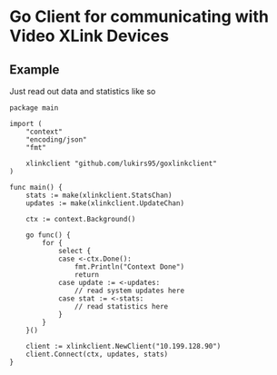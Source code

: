 # Go Client for communicating with Video XLink Devices

## Example

Just read out data and statistics like so

``` golang
package main

import (
	"context"
	"encoding/json"
	"fmt"

	xlinkclient "github.com/lukirs95/goxlinkclient"
)

func main() {
	stats := make(xlinkclient.StatsChan)
	updates := make(xlinkclient.UpdateChan)

	ctx := context.Background()

	go func() {
		for {
			select {
			case <-ctx.Done():
				fmt.Println("Context Done")
                return
			case update := <-updates:
				// read system updates here
			case stat := <-stats:
				// read statistics here
			}
		}
	}()

	client := xlinkclient.NewClient("10.199.128.90")
	client.Connect(ctx, updates, stats)
}
```